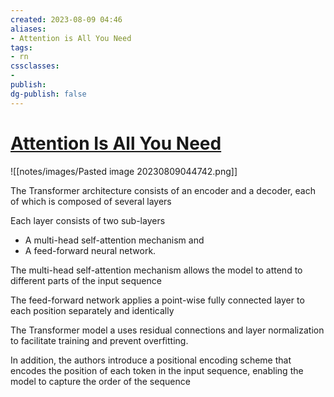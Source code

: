 ```yaml
---
created: 2023-08-09 04:46
aliases: 
- Attention is All You Need
tags:
- rn
cssclasses:
- 
publish:
dg-publish: false
---
```


<!--
tags: 
-->

<!--internal
parent:: [[]]
child:: [[]]
related:: [[notes/202308061603 Research Papers|Research Paper]]
-->

<!--external
- [ ] [Transformer — Attention Is All You Need Easily Explained With Illustrations](https://luv-bansal.medium.com/transformer-attention-is-all-you-need-easily-explained-with-illustrations-d38fdb06d7db#:~:text=A%20Transformer%20is%20a%20type,top%20of%20the%20transformer%20model.)
- [ ] [Attention is all you need: understanding with example](https://medium.com/data-science-in-your-pocket/attention-is-all-you-need-understanding-with-example-c8d074c37767)
- [ ] [Attention is all you need: Discovering the Transformer paper](https://towardsdatascience.com/attention-is-all-you-need-discovering-the-transformer-paper-73e5ff5e0634)
-->

# [Attention Is All You Need](https://arxiv.org/abs/1706.03762)

![[notes/images/Pasted image 20230809044742.png]]

The Transformer architecture consists of an encoder and a decoder, each of which is composed of several layers

Each layer consists of two sub-layers
- A multi-head self-attention mechanism and 
- A feed-forward neural network. 

The multi-head self-attention mechanism allows the model to attend to different parts of the input sequence

The feed-forward network applies a point-wise fully connected layer to each position separately and identically

The Transformer model a uses residual connections and layer normalization to facilitate training and prevent overfitting. 

In addition, the authors introduce a positional encoding scheme that encodes the position of each token in the input sequence, enabling the model to capture the order of the sequence
